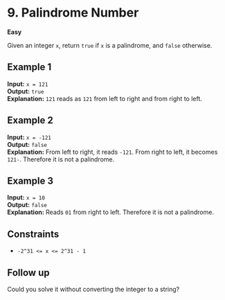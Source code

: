 # 9. Palindrome Number

**Easy**

Given an integer `x`, return `true` if `x` is a palindrome, and `false` otherwise.

## Example 1

**Input:** `x = 121`  
**Output:** `true`  
**Explanation:** `121` reads as `121` from left to right and from right to left.

## Example 2

**Input:** `x = -121`  
**Output:** `false`  
**Explanation:** From left to right, it reads `-121`. From right to left, it becomes `121-`. Therefore it is not a palindrome.

## Example 3

**Input:** `x = 10`  
**Output:** `false`  
**Explanation:** Reads `01` from right to left. Therefore it is not a palindrome.

## Constraints

- `-2^31 <= x <= 2^31 - 1`

## Follow up

Could you solve it without converting the integer to a string?
